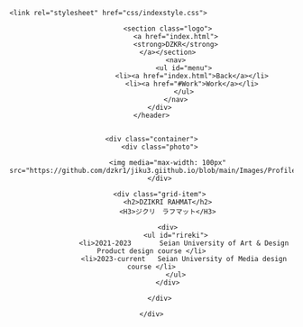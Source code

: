 
<head>
    <meta charset="UTF-8">
    <meta http-wquiv="X-UA-Compatible" content="IE=edge">
    <meta name="viewport" contentl="width=device-width, initial-scale=1.0">
    <title> Portofolio-dzkr</title>
    <link href="https://fonts.googleapis.com/css2?family=Heebo:wght@300;400;700&family=Nunito:wght@400;600&display=swap" rel="stylesheet">

    <link rel="stylesheet" href="css/indexstyle.css">
</head>

<body>
    <header>
        <div class="container">
            
            <section class="logo">
                <a href="index.html">
                <strong>DZKR</strong>
            </a></section>
                <nav>
                    <ul id="menu">
                        <li><a href="index.html">Back</a></li>
                        <li><a href="#Work">Work</a></li>
                    </ul>
                </nav>
        </div>
    </header>


    <div class="container">
        <div class="photo">

            <img media="max-width: 100px" src="https://github.com/dzkr1/jiku3.giithub.io/blob/main/Images/Profile/1.jpg">
        </div>

        <div class="grid-item">
            <h2>DZIKRI RAHMAT</h2>
            <H3>ジクリ　ラフマット</H3>
    
            <div>
                <ul id="rireki">
                    <li>2021-2023       Seian University of Art & Design Product design course </li>
                    <li>2023-current   Seian University of Media design course </li>
                </ul>
            </div>

        </div>
        
    </div>

   

</body>




</html>
